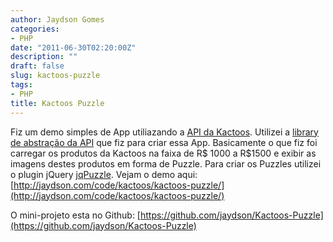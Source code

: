 ```yaml
---
author: Jaydson Gomes
categories:
- PHP
date: "2011-06-30T02:20:00Z"
description: ""
draft: false
slug: kactoos-puzzle
tags:
- PHP
title: Kactoos Puzzle
---
```


Fiz um demo simples de App utiliazando a [API da Kactoos](http://api.kactoos.com/docs).
Utilizei a [library de abstração da API](http://jaydson.com/kactoos-api) que fiz para criar essa App.
Basicamente o que fiz foi carregar os produtos da Kactoos na faixa de R$ 1000 a R$1500 e exibir as imagens destes produtos em forma de Puzzle.
Para criar os Puzzles utilizei o plugin jQuery [jqPuzzle](http://www.2meter3.de/jqPuzzle/).
Vejam o demo aqui: [http://jaydson.com/code/kactoos/kactoos-puzzle/](http://jaydson.com/code/kactoos/kactoos-puzzle/)

O mini-projeto esta no Github: [https://github.com/jaydson/Kactoos-Puzzle](https://github.com/jaydson/Kactoos-Puzzle)
